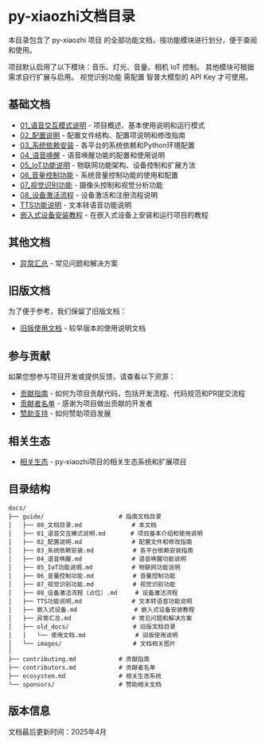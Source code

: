 # py-xiaozhi文档目录

本目录包含了 py-xiaozhi 项目 的全部功能文档，按功能模块进行划分，便于查阅和使用。

项目默认启用了以下模块：音乐、灯光、音量、相机 IoT 控制。
其他模块可根据需求自行扩展与启用。
视觉识别功能 需配置 智普大模型的 API Key 才可使用。

## 基础文档

- [01_语音交互模式说明](01_语音交互模式说明.md) - 项目概述、基本使用说明和运行模式
- [02_配置说明](02_配置说明.md) - 配置文件结构、配置项说明和修改指南
- [03_系统依赖安装](03_系统依赖安装.md) - 各平台的系统依赖和Python环境配置
- [04_语音唤醒](04_语音唤醒.md) - 语音唤醒功能的配置和使用说明
- [05_IoT功能说明](05_IoT功能说明.md) - 物联网功能架构、设备控制和扩展方法
- [06_音量控制功能](06_音量控制功能.md) - 系统音量控制功能的使用和配置
- [07_视觉识别功能](07_视觉识别功能.md) - 摄像头控制和视觉分析功能
- [08_设备激活流程](08_设备激活流程) - 设备激活和注册流程说明
- [TTS功能说明](TTS功能说明.md) - 文本转语音功能说明
- [嵌入式设备安装教程](嵌入式设备.md) - 在嵌入式设备上安装和运行项目的教程

## 其他文档

- [异常汇总](异常汇总.md) - 常见问题和解决方案

## 旧版文档

为了便于参考，我们保留了旧版文档：

- [旧版使用文档](old_docs/使用文档.md) - 较早版本的使用说明文档

## 参与贡献

如果您想参与项目开发或提供反馈，请查看以下资源：

- [贡献指南](/contributing) - 如何为项目贡献代码，包括开发流程、代码规范和PR提交流程
- [贡献者名单](/contributors) - 感谢为项目做出贡献的开发者
- [赞助支持](/sponsors/) - 如何赞助项目发展

## 相关生态

- [相关生态](/ecosystem/) - py-xiaozhi项目的相关生态系统和扩展项目

## 目录结构

```
docs/
├── guide/                     # 指南文档目录
│   ├── 00_文档目录.md              # 本文档
│   ├── 01_语音交互模式说明.md       # 项目基本介绍和使用说明
│   ├── 02_配置说明.md              # 配置文件和修改指南
│   ├── 03_系统依赖安装.md           # 各平台依赖安装指南
│   ├── 04_语音唤醒.md              # 语音唤醒功能说明
│   ├── 05_IoT功能说明.md           # 物联网功能说明
│   ├── 06_音量控制功能.md           # 音量控制功能
│   ├── 07_视觉识别功能.md           # 视觉识别功能
│   ├── 08_设备激活流程（占位）.md     # 设备激活流程
│   ├── TTS功能说明.md              # 文本转语音功能说明
│   ├── 嵌入式设备.md                # 嵌入式设备安装教程
│   ├── 异常汇总.md                 # 常见问题和解决方案
│   ├── old_docs/                  # 旧版文档目录
│   │   └── 使用文档.md              # 旧版使用说明
│   └── images/                    # 文档相关图片
│
├── contributing.md            # 贡献指南
├── contributors.md            # 贡献者名单
├── ecosystem.md               # 相关生态系统
└── sponsors/                  # 赞助相关文档
```

## 版本信息

文档最后更新时间：2025年4月 
